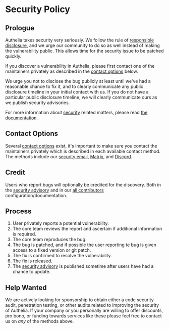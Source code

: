 # Security Policy

## Prologue

Authelia takes security very seriously. We follow the rule of
[responsible disclosure](https://en.wikipedia.org/wiki/Responsible_disclosure), and we urge our community to do so as
well instead of making the vulnerability public. This allows time for the security issue to be patched quickly.

If you discover a vulnerability in Authelia, please first contact one of the maintainers privately  as described in the
[contact options](#contact-options) below.

We urge you not to disclose the bug publicly at least until we've had a
reasonable chance to fix it, and to clearly communicate any public disclosure timeline in your initial contact with us.
If you do not have a particular public disclosure timeline, we will clearly communicate ours as we publish security
advisories.

For more information about [security](https://www.authelia.com/information/security/) related matters, please read
[the documentation](https://www.authelia.com/information/security/).

## Contact Options

Several [contact options](./README.md#contact-options) exist, it's important to make sure you contact the maintainers
privately which is described in each available contact method. The methods include our [security email](./README.md#security),
[Matrix](./README.md#matrix), and [Discord](./README.md#discord).

## Credit

Users who report bugs will optionally be credited for the discovery. Both in the [security advisory] and in our
[all contributors](./README.md#contribute) configuration/documentation.

## Process

1. User privately reports a potential vulnerability.
2. The core team reviews the report and ascertain if additional information is required.
3. The core team reproduces the bug.
4. The bug is patched, and if possible the user reporting te bug is given access to a fixed version or git patch.
5. The fix is confirmed to resolve the vulnerability.
6. The fix is released.
7. The [security advisory] is published sometime after users have had a chance to update.

## Help Wanted

We are actively looking for sponsorship to obtain either a code security audit, penetration testing, or other audits
related to improving the security of Authelia. If your company or you personally are willing to offer discounts, pro
bono, or funding towards services like these please feel free to contact us on *any* of the methods above.

[security advisory]: https://github.com/authelia/authelia/security/advisories
